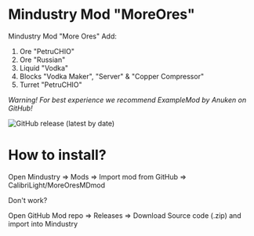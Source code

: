 # Mindustry Mod "MoreOres"
Mindustry Mod "More Ores"
Add: 
1. Ore "PetruCHIO"
2. Ore "Russian"
3. Liquid "Vodka"
4. Blocks "Vodka Maker", "Server" & "Copper Compressor"
5. Turret "PetruCHIO"

*Warning! For best experience we recommend ExampleMod by Anuken on GitHub!*

![GitHub release (latest by date)](https://img.shields.io/github/v/release/CalibriLight/MoreOresMDmod)

# How to install?

Open Mindustry => Mods => Import mod from GitHub => CalibriLight/MoreOresMDmod

Don't work?

Open GitHub Mod repo => Releases => Download Source code (.zip) and import into Mindustry
